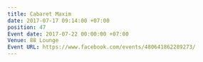 ```yaml
---
title: Cabaret Maxim
date: 2017-07-17 09:14:00 +07:00
position: 47
Event date: 2017-07-22 00:00:00 +07:00
Venue: 88 Lounge
Event URL: https://www.facebook.com/events/480641862289273/
---
```


